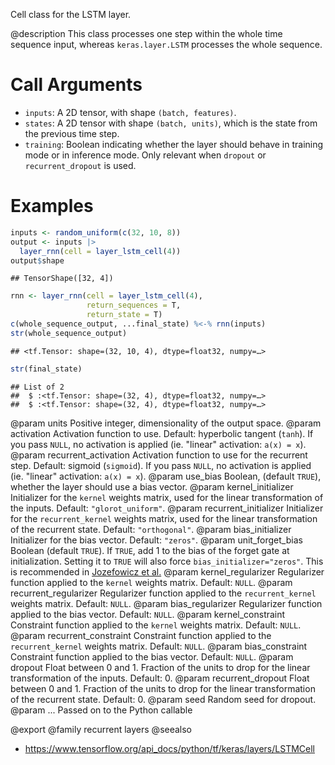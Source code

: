 Cell class for the LSTM layer.

@description
This class processes one step within the whole time sequence input, whereas
`keras.layer.LSTM` processes the whole sequence.

# Call Arguments
- `inputs`: A 2D tensor, with shape `(batch, features)`.
- `states`: A 2D tensor with shape `(batch, units)`, which is the state
    from the previous time step.
- `training`: Boolean indicating whether the layer should behave in
    training mode or in inference mode. Only relevant when `dropout` or
    `recurrent_dropout` is used.

# Examples

```r
inputs <- random_uniform(c(32, 10, 8))
output <- inputs |>
  layer_rnn(cell = layer_lstm_cell(4))
output$shape
```

```
## TensorShape([32, 4])
```

```r
rnn <- layer_rnn(cell = layer_lstm_cell(4),
                 return_sequences = T,
                 return_state = T)
c(whole_sequence_output, ...final_state) %<-% rnn(inputs)
str(whole_sequence_output)
```

```
## <tf.Tensor: shape=(32, 10, 4), dtype=float32, numpy=…>
```

```r
str(final_state)
```

```
## List of 2
##  $ :<tf.Tensor: shape=(32, 4), dtype=float32, numpy=…>
##  $ :<tf.Tensor: shape=(32, 4), dtype=float32, numpy=…>
```

@param units Positive integer, dimensionality of the output space.
@param activation Activation function to use. Default: hyperbolic tangent
    (`tanh`). If you pass `NULL`, no activation is applied
    (ie. "linear" activation: `a(x) = x`).
@param recurrent_activation Activation function to use for the recurrent step.
    Default: sigmoid (`sigmoid`). If you pass `NULL`, no activation is
    applied (ie. "linear" activation: `a(x) = x`).
@param use_bias Boolean, (default `TRUE`), whether the layer
    should use a bias vector.
@param kernel_initializer Initializer for the `kernel` weights matrix,
    used for the linear transformation of the inputs. Default:
    `"glorot_uniform"`.
@param recurrent_initializer Initializer for the `recurrent_kernel`
    weights matrix, used for the linear transformation
    of the recurrent state. Default: `"orthogonal"`.
@param bias_initializer Initializer for the bias vector. Default: `"zeros"`.
@param unit_forget_bias Boolean (default `TRUE`). If `TRUE`,
    add 1 to the bias of the forget gate at initialization.
    Setting it to `TRUE` will also force `bias_initializer="zeros"`.
    This is recommended in [Jozefowicz et al.](
    https://github.com/mlresearch/v37/blob/gh-pages/jozefowicz15.pdf)
@param kernel_regularizer Regularizer function applied to the `kernel` weights
    matrix. Default: `NULL`.
@param recurrent_regularizer Regularizer function applied to the
    `recurrent_kernel` weights matrix. Default: `NULL`.
@param bias_regularizer Regularizer function applied to the bias vector.
    Default: `NULL`.
@param kernel_constraint Constraint function applied to the `kernel` weights
    matrix. Default: `NULL`.
@param recurrent_constraint Constraint function applied to the
    `recurrent_kernel` weights matrix. Default: `NULL`.
@param bias_constraint Constraint function applied to the bias vector.
    Default: `NULL`.
@param dropout Float between 0 and 1. Fraction of the units to drop for the
    linear transformation of the inputs. Default: 0.
@param recurrent_dropout Float between 0 and 1. Fraction of the units to drop
    for the linear transformation of the recurrent state. Default: 0.
@param seed Random seed for dropout.
@param ... Passed on to the Python callable

@export
@family recurrent layers
@seealso
+ <https://www.tensorflow.org/api_docs/python/tf/keras/layers/LSTMCell>
